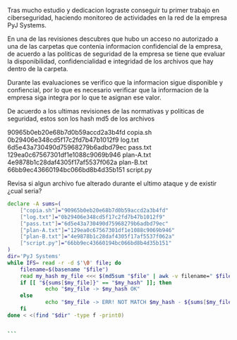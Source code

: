 Tras mucho estudio y dedicacion lograste conseguir tu primer trabajo en ciberseguridad, haciendo monitoreo de actividades en la red de la empresa PyJ Systems. 

En una de las revisiones descubres que hubo un acceso no autorizado a una de las carpetas que contenia informacion confidencial de la empresa, de acuerdo a las politicas de seguridad de la empresa se tiene que evaluar la disponibilidad, confidencialidad e integridad de los archivos que hay dentro de la carpeta. 

Durante las evaluaciones se verifico que la informacion sigue disponible y confiencial, por lo que es necesario verificar que la informacion de la empresa siga integra por lo que te asignan ese valor. 

De acuerdo a los ultimas revisiones de las normativas y politicas de seguridad, estos son los hash md5 de los archivos 

90965b0eb20e68b7d0b59accd2a3b4fd  copia.sh
0b29406e348cd5f17c2fd7b47b1012f9  log.txt
6d5e43a730490d75968279b6adbd79ec  pass.txt
129ea0c67567301df1e1088c9069b946  plan-A.txt
4e9878b1c28daf4305f17af5537f062a  plan-B.txt
66bb9ec43660194bc066bd8b4d35b151  script.py

Revisa si algun archivo fue alterado durante el ultimo ataque y de existir ¿cual seria?


````bash
declare -A sums=( 
    ["copia.sh"]="90965b0eb20e68b7d0b59accd2a3b4fd"
    ["log.txt"]="0b29406e348cd5f17c2fd7b47b1012f9"
    ["pass.txt"]="6d5e43a730490d75968279b6adbd79ec"
    ["plan-A.txt"]="129ea0c67567301df1e1088c9069b946"
    ["plan-B.txt"]="4e9878b1c28daf4305f17af5537f062a"
    ["script.py"]="66bb9ec43660194bc066bd8b4d35b151"
)
dir='PyJ Systems'
while IFS= read -r -d $'\0' file; do
    filename=$(basename "$file")
    read my_hash my_file <<< $(md5sum "$file" | awk -v filename=" $filename" '{print $1 filename}')
    if [[ "${sums[$my_file]}" == "$my_hash" ]]; then
            echo "$my_file -> $my_hash OK"
    else
            echo "$my_file -> ERR! NOT MATCH $my_hash - ${sums[$my_file]}" 
    fi
done < <(find "$dir" -type f -print0)


```


